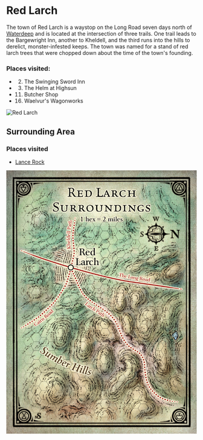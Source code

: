 # Red Larch

The town of Red Larch is a waystop on the Long Road seven days north of [Waterdeep][Waterdeep] and is located at the intersection of three trails. One trail leads to the Bargewright Inn, another to Kheldell, and the third runs into the hills to derelict, monster-infested keeps. The town was named for a stand of red larch trees that were chopped down about the time of the town's founding.

### Places visited:

* 2. The Swinging Sword Inn
* 3. The Helm at Highsun
* 11. Butcher Shop
* 16. Waelvur's Wagonworks


![Red Larch](/static/img/red_larch.jpg)

## Surrounding Area

### Places visited

* [Lance Rock][Lance Rock]

![Red Larch Surrounding Area](/static/img/red_larch_surrounding.jpg)

[Waterdeep]: /locations/waterdeep.md
[Lance Rock]: /sessions/01.md
